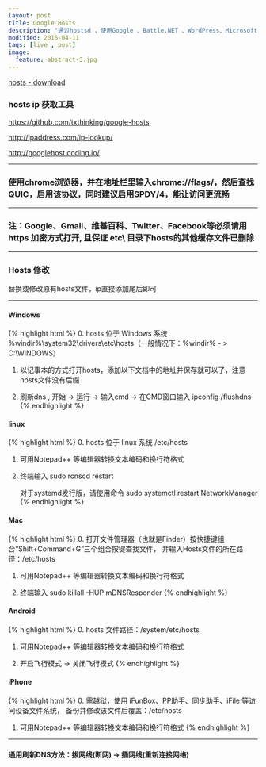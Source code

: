 ```yaml
---
layout: post
title: Google Hosts
description: "通过hostsd ，使用Google 、Battle.NET 、WordPress、Microsoft Live、GitHub、Box.com等."
modified: 2016-04-11
tags: [live , post]
image:
  feature: abstract-3.jpg
---
```


<div markdown="0"><a href="http://tengbinlive.github.io/data/hosts" class="btn btn-success">hosts - download</a></div>

### hosts ip 获取工具
 
<https://github.com/txthinking/google-hosts>
 
<http://ipaddress.com/ip-lookup/>
 
<http://googlehost.coding.io/>
 
 
---


### 使用chrome浏览器，并在地址栏里输入chrome://flags/，然后查找QUIC，启用该协议，同时建议启用SPDY/4，能让访问更流畅

---


### 注：Google、Gmail、维基百科、Twitter、Facebook等必须请用https 加密方式打开, 且保证 etc\ 目录下hosts的其他缓存文件已删除

---


### Hosts 修改
    
替换或修改原有hosts文件，ip直接添加尾后即可

---


#### Windows
{% highlight html %}
0. hosts 位于 Windows 系统 %windir%\system32\drivers\etc\hosts（一般情况下：%windir% - > C:\WINDOWS）

1. 以记事本的方式打开hosts，添加以下文档中的地址并保存就可以了，注意hosts文件没有后缀

2. 刷新dns , 开始 -> 运行 -> 输入cmd -> 在CMD窗口输入 ipconfig /flushdns
{% endhighlight %}

#### linux
{% highlight html %}
0. hosts 位于 linux 系统 /etc/hosts

1. 可用Notepad++ 等编辑器转换文本编码和换行符格式

2. 终端输入 sudo rcnscd restart

   对于systemd发行版，请使用命令 sudo systemctl restart NetworkManager
{% endhighlight %}

#### Mac
{% highlight html %}
0. 打开文件管理器（也就是Finder）按快捷键组合“Shift+Command+G”三个组合按键查找文件，
   并输入Hosts文件的所在路径：/etc/hosts

1. 可用Notepad++ 等编辑器转换文本编码和换行符格式

2. 终端输入 sudo killall -HUP mDNSResponder
{% endhighlight %}

#### Android
{% highlight html %}
0. hosts 文件路径：/system/etc/hosts

1. 可用Notepad++ 等编辑器转换文本编码和换行符格式

2. 开启飞行模式 -> 关闭飞行模式
{% endhighlight %}

#### iPhone
{% highlight html %}
0. 需越狱，使用 iFunBox、PP助手、同步助手、iFile 等访问设备文件系统，
   备份并修改该文件后覆盖：/etc/hosts

1. 可用Notepad++ 等编辑器转换文本编码和换行符格式
{% endhighlight %}

---


#### 通用刷新DNS方法：拔网线(断网) -> 插网线(重新连接网络)


